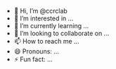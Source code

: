 - 👋 Hi, I’m @ccrclab
- 👀 I’m interested in ...
- 🌱 I’m currently learning ...
- 💞️ I’m looking to collaborate on ...
- 📫 How to reach me ...
- 😄 Pronouns: ...
- ⚡ Fun fact: ...

<!---
ccrclab/ccrclab is a ✨ special ✨ repository because its `README.md` (this file) appears on your GitHub profile.
You can click the Preview link to take a look at your changes.
--->
